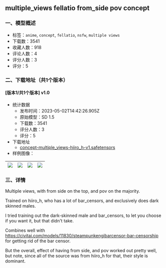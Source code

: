 ## multiple_views fellatio from_side pov concept
### 一、模型概述

- 标签：`anime`, `concept`, `fellatio`, `nsfw`, `multiple views`
- 下载数：3541
- 收藏人数：918
- 评论人数：4
- 评分人数：3
- 评分：5

### 二、下载地址（共1个版本）

#### [版本1/共1个版本] v1.0

- 统计数据
  - 发布时间：2023-05-02T14:42:26.905Z
  - 原始模型：SD 1.5
  - 下载数：3541
  - 评分人数：3
  - 评分：5
- 下载地址
  - [concept-multiple_views-hiiro_h-v1.safetensors](https://civitai.com/api/download/models/60631)
- 样例图像：

| <img src="https://image.civitai.com/xG1nkqKTMzGDvpLrqFT7WA/390d379c-6a3a-47af-60b2-ba63176cbc00/width=450/663441.jpeg" /> | <img src="https://image.civitai.com/xG1nkqKTMzGDvpLrqFT7WA/1873c524-fc32-4104-2ca7-eb20e3b00900/width=450/663445.jpeg" /> | <img src="https://image.civitai.com/xG1nkqKTMzGDvpLrqFT7WA/f6e8f7c0-4a89-4e94-9db5-9940f08ca200/width=450/663443.jpeg" /> | <img src="https://image.civitai.com/xG1nkqKTMzGDvpLrqFT7WA/aaa1b82a-1dd4-4ead-0374-6b9dd33a5500/width=450/663448.jpeg" /> |
| ---- | ---- | ---- | ---- |


### 三、详情
<p>Multiple views, with from side on the top, and pov on the majority.</p><p>Trained on hiiro_h, who has a lot of bar_censors, and exclusively does dark skinned males.</p><p>I tried training out the dark-skinned male and bar_censors, to let you choose if you want it, but that didn't take.</p><p>Combines well with <a target="_blank" rel="ugc" href="https://civitai.com/models/11830/steampunkengibarcensor-bar-censorship">https://civitai.com/models/11830/steampunkengibarcensor-bar-censorship</a> for getting rid of the bar censor.</p><p>But the overall, effect of having from side, and pov worked out pretty well, but note, since all of the source was from hiiro_h for that, their style is dominant.</p>